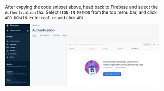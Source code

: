 After copying the code snippet above, head back to Firebase and select the `Authentication` tab. Select `SIGN-IN METHOD` from the top menu bar, and click `ADD DOMAIN`. Enter `repl.co` and click `ADD`.

![](img/auth.png)